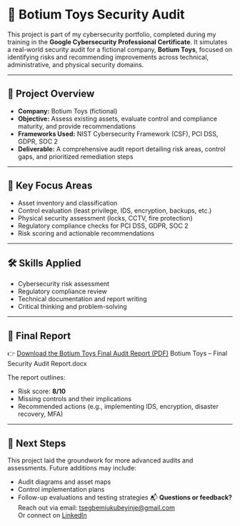 # 🧩 Botium Toys Security Audit

This project is part of my cybersecurity portfolio, completed during my training in the **Google Cybersecurity Professional Certificate**. It simulates a real-world security audit for a fictional company, **Botium Toys**, focused on identifying risks and recommending improvements across technical, administrative, and physical security domains.

---

## 📌 Project Overview

- **Company:** Botium Toys (fictional)
- **Objective:** Assess existing assets, evaluate control and compliance maturity, and provide recommendations
- **Frameworks Used:** NIST Cybersecurity Framework (CSF), PCI DSS, GDPR, SOC 2
- **Deliverable:** A comprehensive audit report detailing risk areas, control gaps, and prioritized remediation steps

---

## 🧠 Key Focus Areas

- Asset inventory and classification
- Control evaluation (least privilege, IDS, encryption, backups, etc.)
- Physical security assessment (locks, CCTV, fire protection)
- Regulatory compliance checks for PCI DSS, GDPR, SOC 2
- Risk scoring and actionable recommendations

---

## 🛠️ Skills Applied

- Cybersecurity risk assessment
- Regulatory compliance review
- Technical documentation and report writing
- Critical thinking and problem-solving

---

## 📄 Final Report

👉 [Download the Botium Toys Final Audit Report (PDF)](./Botium_Toys_Final_Audit_Report.pdf) Botium Toys – Final Security Audit Report.docx

The report outlines:
- Risk score: **8/10**
- Missing controls and their implications
- Recommended actions (e.g., implementing IDS, encryption, disaster recovery, MFA)

---

## 🧭 Next Steps

This project laid the groundwork for more advanced audits and assessments. Future additions may include:
- Audit diagrams and asset maps
- Control implementation plans
- Follow-up evaluations and testing strategies
📬 **Questions or feedback?**  
Reach out via email: [tsegbemiukubeyinje@gmail.com](mailto:tsegbemiukubeyinje@gmail.com)  
Or connect on [LinkedIn](https://www.linkedin.com/in/tsegbemi-oghenetega-ukubeyinje)
